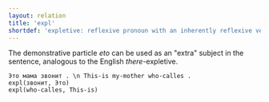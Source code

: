 ```yaml
---
layout: relation
title: 'expl'
shortdef: 'expletive: reflexive pronoun with an inherently reflexive verb'
---
```


The demonstrative particle _eto_ can be used as an "extra" subject in the sentence, analogous to the English _there_-expletive.

~~~ sdparse
Это мама звонит . \n This-is my-mother who-calles .
expl(звонит, Это)
expl(who-calles, This-is)
~~~
